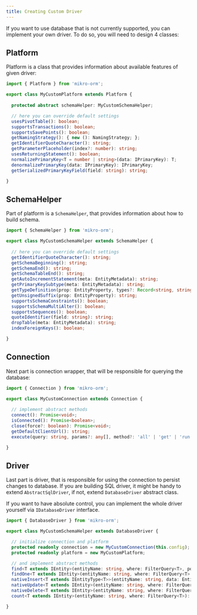 ```yaml
---
title: Creating Custom Driver
---
```


If you want to use database that is not currently supported, you can implement your own driver.
To do so, you will need to design 4 classes:

## Platform

Platform is a class that provides information about available features of given driver: 

```typescript
import { Platform } from 'mikro-orm';

export class MyCustomPlatform extends Platform {
  
  protected abstract schemaHelper: MyCustomSchemaHelper;

  // here you can override default settings
  usesPivotTable(): boolean;
  supportsTransactions(): boolean;
  supportsSavePoints(): boolean;
  getNamingStrategy(): { new (): NamingStrategy; };
  getIdentifierQuoteCharacter(): string;
  getParameterPlaceholder(index?: number): string;
  usesReturningStatement(): boolean;
  normalizePrimaryKey<T = number | string>(data: IPrimaryKey): T;
  denormalizePrimaryKey(data: IPrimaryKey): IPrimaryKey;
  getSerializedPrimaryKeyField(field: string): string;

}
```

## SchemaHelper

Part of platform is a `SchemaHelper`, that provides information about how to build schema.

```typescript
import { SchemaHelper } from 'mikro-orm';

export class MyCustomSchemaHelper extends SchemaHelper {
  
  // here you can override default settings
  getIdentifierQuoteCharacter(): string;
  getSchemaBeginning(): string;
  getSchemaEnd(): string;
  getSchemaTableEnd(): string;
  getAutoIncrementStatement(meta: EntityMetadata): string;
  getPrimaryKeySubtype(meta: EntityMetadata): string;
  getTypeDefinition(prop: EntityProperty, types?: Record<string, string>, lengths?: Record<string, number>): string;
  getUnsignedSuffix(prop: EntityProperty): string;
  supportsSchemaConstraints(): boolean;
  supportsSchemaMultiAlter(): boolean;
  supportsSequences(): boolean;
  quoteIdentifier(field: string): string;
  dropTable(meta: EntityMetadata): string;
  indexForeignKeys(): boolean;

}
```

## Connection

Next part is connection wrapper, that will be responsible for querying the database:

```typescript
import { Connection } from 'mikro-orm';

export class MyCustomConnection extends Connection {
  
  // implement abstract methods
  connect(): Promise<void>;
  isConnected(): Promise<boolean>;
  close(force?: boolean): Promise<void>;
  getDefaultClientUrl(): string;
  execute(query: string, params?: any[], method?: 'all' | 'get' | 'run'): Promise<QueryResult | any | any[]>;

}
```

## Driver

Last part is driver, that is responsible for using the connection to persist changes to 
database. If you are building SQL driver, it might be handy to extend `AbstractSqlDriver`, 
if not, extend `DatabaseDriver` abstract class. 

If you want to have absolute control, you can implement the whole driver yourself via
`IDatabaseDriver` interface. 

```typescript
import { DatabaseDriver } from 'mikro-orm';

export class MyCustomSchemaHelper extends DatabaseDriver {

  // initialize connection and platform
  protected readonly connection = new MyCustomConnection(this.config);
  protected readonly platform = new MyCustomPlatform;

  // and implement abstract methods
  find<T extends IEntity>(entityName: string, where: FilterQuery<T>, populate?: string[], orderBy?: Record<string, QueryOrder>, limit?: number, offset?: number): Promise<T[]>;
  findOne<T extends IEntity>(entityName: string, where: FilterQuery<T> | string, populate: string[]): Promise<T | null>;
  nativeInsert<T extends IEntityType<T>>(entityName: string, data: EntityData<T>): Promise<QueryResult>;
  nativeUpdate<T extends IEntity>(entityName: string, where: FilterQuery<IEntity> | IPrimaryKey, data: EntityData<T>): Promise<QueryResult>;
  nativeDelete<T extends IEntity>(entityName: string, where: FilterQuery<IEntity> | IPrimaryKey): Promise<QueryResult>;
  count<T extends IEntity>(entityName: string, where: FilterQuery<T>): Promise<number>;

}
```

